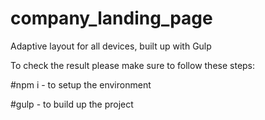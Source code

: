 # company_landing_page
Adaptive layout for all devices, built up with Gulp

To check the result please make sure to follow these steps:

#npm i - to setup the environment

#gulp - to build up the project

